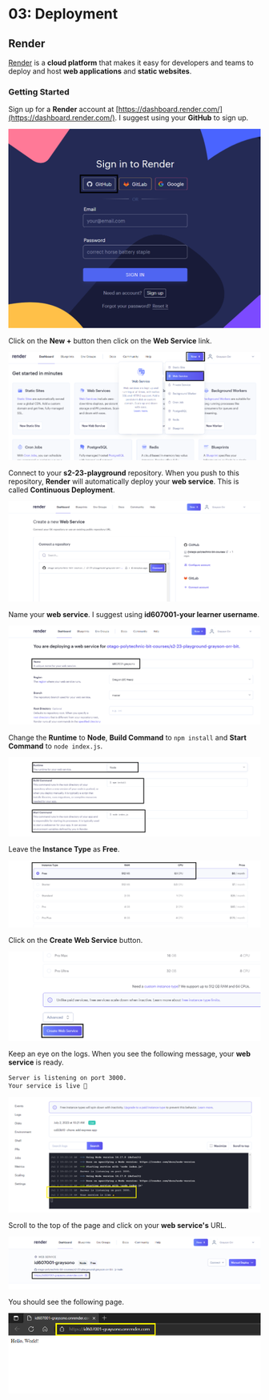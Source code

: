 # 03: Deployment

## Render

[Render](https://render.com/) is a **cloud platform** that makes it easy for developers and teams to deploy and host **web applications** and **static websites**.

### Getting Started

Sign up for a **Render** account at [https://dashboard.render.com/](https://dashboard.render.com/). I suggest using your **GitHub** to sign up.

![](<../resources (ignore)/img/03/render-1.PNG>)

Click on the **New +** button then click on the **Web Service** link.

![](<../resources (ignore)/img/03/render-2.PNG>)

Connect to your **s2-23-playground** repository. When you push to this repository, **Render** will automatically deploy your **web service**. This is called **Continuous Deployment**.

![](<../resources (ignore)/img/03/render-3.PNG>)

Name your **web service**. I suggest using **id607001-your learner username**.

![](<../resources (ignore)/img/03/render-4.PNG>)

Change the **Runtime** to **Node**, **Build Command** to `npm install` and **Start Command** to `node index.js`.

![](<../resources (ignore)/img/03/render-5.PNG>)

Leave the **Instance Type** as **Free**.

![](<../resources (ignore)/img/03/render-6.PNG>)

Click on the **Create Web Service** button.

![](<../resources (ignore)/img/03/render-7.PNG>)

Keep an eye on the logs. When you see the following message, your **web service** is ready.

```bash
Server is listening on port 3000.
Your service is live 🎉
```

![](<../resources (ignore)/img/03/render-8.PNG>)

Scroll to the top of the page and click on your **web service's** URL.

![](<../resources (ignore)/img/03/render-9.PNG>)

You should see the following page.

![](<../resources (ignore)/img/03/render-10.PNG>)